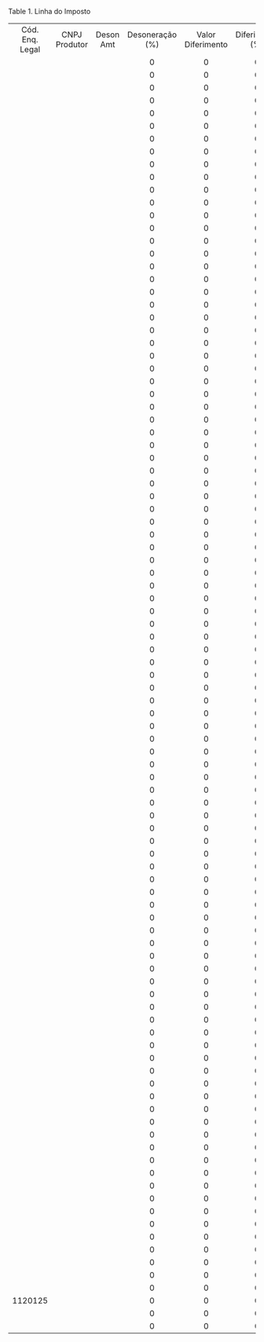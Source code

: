 <div id="d403798e1" class="table">

<div class="table-title">

Table 1. Linha do
Imposto

</div>

<div class="table-contents">

|                 |               |           |                 |                   |                 |                |                  |                       |         |                               |                               |                               |                       |                              |                      |                         |                       |                          |                              |                            |                         |                     |                   |                     |                     |     |        |                      |         |                |               |             |                       |                    |                  |         |                 |           |
| :-------------: | :-----------: | :-------: | :-------------: | :---------------: | :-------------: | :------------: | :--------------: | :-------------------: | :-----: | :---------------------------: | :---------------------------: | :---------------------------: | :-------------------: | :--------------------------: | :------------------: | :---------------------: | :-------------------: | :----------------------: | :--------------------------: | :------------------------: | :---------------------: | :-----------------: | :---------------: | :-----------------: | :-----------------: | :-: | :----: | :------------------: | :-----: | :------------: | :-----------: | :---------: | :-------------------: | :----------------: | :--------------: | :-----: | :-------------: | :-------: |
| Cód. Enq. Legal | CNPJ Produtor | Deson Amt | Desoneração (%) | Valor Diferimento | Diferimento (%) | Valor de Lista | Modalidade da BC | Motivo de Desoneração | MVA (%) | Sobreescrever Cód. Enq. Legal | Sobreescrever Desoneração (%) | Sobreescrever Diferimento (%) | Sobreescrever Fórmula | Sobreescrever Valor de Lista | Sobreescrever Mod BC | Sobreescrever Mot Deson | Sobreescrever MVA (%) | Sobreescrever Red BC (%) | Sobreescrever Mensagem Legal | Sobreescrever Alíquota (%) | Sobreescrever CST/CSOSN | Destacar na Remessa | Valor do Siscomex | CST/CSOSN (Remessa) | Despesas Aduaneiras | IOF | Manual | Preço Inclui Imposto | Fórmula | Mensagem Legal | Valor Imposto | Red. BC (%) | Valor Base de Cálculo | Imposto Brasileiro | Linha do Imposto | Imposto |  Alíquota (%)   | CST/CSOSN |
|                 |               |           |        0        |         0         |        0        |       0        |                  |                       |    0    |             false             |             false             |             false             |         false         |            false             |        false         |          false          |         false         |          false           |            false             |           false            |          false          |        false        |                   |                     |          0          |     |        |        false         |         |                |               |     0.0     |                       |      1000730       |     1000732      | 1106001 |       0.0       |  1120024  |
|                 |               |           |        0        |         0         |        0        |       0        |                  |                       |    0    |             false             |             false             |             false             |         false         |            false             |        false         |          false          |         false         |          false           |            false             |           false            |          false          |        false        |                   |                     |          0          |     |        |        false         |         |                |               |     0.0     |                       |      1000730       |     1000733      | 1106002 |       0.0       |  1120057  |
|                 |               |           |        0        |         0         |        0        |       0        |                  |                       |    0    |             false             |             false             |             false             |         false         |            false             |        false         |          false          |         false         |          false           |            false             |           false            |          false          |        false        |                   |                     |          0          |     |        |        false         |         |                |               |     0.0     |                       |      1000731       |     1000735      | 1106001 |       0.0       |  1120024  |
|                 |               |           |        0        |         0         |        0        |       0        |                  |                       |    0    |             false             |             false             |             false             |         false         |            false             |        false         |          false          |         false         |          false           |            false             |           false            |          false          |        false        |                   |                     |          0          |     |        |        false         |         |                |               |     0.0     |                       |      1000731       |     1000736      | 1106002 |       0.0       |  1120057  |
|                 |               |           |        0        |         0         |        0        |       0        |                  |                       |    0    |             false             |             false             |             false             |         false         |            false             |        false         |          false          |         false         |          false           |            false             |           false            |          false          |        false        |                   |                     |          0          |     |        |        false         |         |                |               |     0.0     |                       |      1000732       |     1000738      | 1106001 |       0.0       |  1120024  |
|                 |               |           |        0        |         0         |        0        |       0        |                  |                       |    0    |             false             |             false             |             false             |         false         |            false             |        false         |          false          |         false         |          false           |            false             |           false            |          false          |        false        |                   |                     |          0          |     |        |        false         |         |                |               |     0.0     |                       |      1000732       |     1000739      | 1106002 |       0.0       |  1120057  |
|                 |               |           |        0        |         0         |        0        |       0        |                  |                       |    0    |             false             |             false             |             false             |         false         |            false             |        false         |          false          |         false         |          false           |            false             |           false            |          false          |        false        |                   |                     |          0          |     |        |         true         |         |                |     11.16     |     0.0     |        676.62         |      1000733       |     1000741      | 1106001 |      1.65       |  1120024  |
|                 |               |           |        0        |         0         |        0        |       0        |                  |                       |    0    |             false             |             false             |             false             |         false         |            false             |        false         |          false          |         false         |          false           |            false             |           false            |          false          |        false        |                   |                     |          0          |     |        |         true         |         |                |     51.42     |     0.0     |        676.62         |      1000733       |     1000742      | 1106002 |       7.6       |  1120057  |
|                 |               |           |        0        |         0         |        0        |       0        |                  |                       |    0    |             false             |             false             |             false             |         false         |            false             |        false         |          false          |         false         |          false           |            false             |           false            |          false          |        false        |                   |                     |          0          |     |        |        false         |         |                |               |     0.0     |                       |      1000734       |     1000745      | 1106001 |       0.0       |  1120024  |
|                 |               |           |        0        |         0         |        0        |       0        |                  |                       |    0    |             false             |             false             |             false             |         false         |            false             |        false         |          false          |         false         |          false           |            false             |           false            |          false          |        false        |                   |                     |          0          |     |        |        false         |         |                |               |     0.0     |                       |      1000734       |     1000746      | 1106002 |       0.0       |  1120057  |
|                 |               |           |        0        |         0         |        0        |       0        |                  |                       |    0    |             false             |             false             |             false             |         false         |            false             |        false         |          false          |         false         |          false           |            false             |           false            |          false          |        false        |                   |                     |          0          |     |        |        false         |         |                |     33.83     |     0.0     |        676.62         |      1000733       |     1000743      | 1106003 |        5        |  1120111  |
|                 |               |           |        0        |         0         |        0        |       0        |                  |                       |    0    |             false             |             false             |             false             |         false         |            false             |        false         |          false          |         false         |          false           |            false             |           false            |          false          |        false        |                   |                     |          0          |     |        |         true         |         |                |     11.16     |     0.0     |        676.62         |      1000736       |     1000752      | 1106001 |      1.65       |  1120024  |
|                 |               |           |        0        |         0         |        0        |       0        |                  |                       |    0    |             false             |             false             |             false             |         false         |            false             |        false         |          false          |         false         |          false           |            false             |           false            |          false          |        false        |                   |                     |          0          |     |        |         true         |         |                |     51.42     |     0.0     |        676.62         |      1000736       |     1000753      | 1106002 |       7.6       |  1120057  |
|                 |               |           |        0        |         0         |        0        |       0        |                  |                       |    0    |             false             |             false             |             false             |         false         |            false             |        false         |          false          |         false         |          false           |            false             |           false            |          false          |        false        |                   |                     |          0          |     |        |        false         |         |                |     33.83     |     0.0     |        676.62         |      1000736       |     1000754      | 1106003 |        5        |  1120111  |
|                 |               |           |        0        |         0         |        0        |       0        |                  |                       |    0    |             false             |             false             |             false             |         false         |            false             |        false         |          false          |         false         |          false           |            false             |           false            |          false          |        false        |                   |                     |          0          |     |        |         true         |         |                |     17.33     |     0.0     |        1050.49        |      1000735       |     1000748      | 1106001 |      1.65       |  1120024  |
|                 |               |           |        0        |         0         |        0        |       0        |                  |                       |    0    |             false             |             false             |             false             |         false         |            false             |        false         |          false          |         false         |          false           |            false             |           false            |          false          |        false        |                   |                     |          0          |     |        |         true         |         |                |     79.84     |     0.0     |        1050.49        |      1000735       |     1000749      | 1106002 |       7.6       |  1120057  |
|                 |               |           |        0        |         0         |        0        |       0        |                  |                       |    0    |             false             |             false             |             false             |         false         |            false             |        false         |          false          |         false         |          false           |            false             |           false            |          false          |        false        |                   |                     |          0          |     |        |         true         |         |                |     17.33     |     0.0     |        1050.49        |      1000737       |     1000756      | 1106001 |      1.65       |  1120024  |
|                 |               |           |        0        |         0         |        0        |       0        |                  |                       |    0    |             false             |             false             |             false             |         false         |            false             |        false         |          false          |         false         |          false           |            false             |           false            |          false          |        false        |                   |                     |          0          |     |        |        false         |         |                |     52.52     |     0.0     |        1050.49        |      1000735       |     1000750      | 1106003 |        5        |  1120115  |
|                 |               |           |        0        |         0         |        0        |       0        |                  |                       |    0    |             false             |             false             |             false             |         false         |            false             |        false         |          false          |         false         |          false           |            false             |           false            |          false          |        false        |                   |                     |          0          |     |        |         true         |         |                |     79.84     |     0.0     |        1050.49        |      1000737       |     1000757      | 1106002 |       7.6       |  1120057  |
|                 |               |           |        0        |         0         |        0        |       0        |                  |                       |    0    |             false             |             false             |             false             |         false         |            false             |        false         |          false          |         false         |          false           |            false             |           false            |          false          |        false        |                   |                     |          0          |     |        |        false         |         |                |     52.52     |     0.0     |        1050.49        |      1000737       |     1000758      | 1106003 |        5        |  1120115  |
|                 |               |           |        0        |         0         |        0        |       0        |     1000008      |                       |    0    |             false             |             false             |             false             |         false         |            false             |        false         |          false          |         false         |          false           |            false             |           false            |          false          |        false        |                   |                     |          0          |     | false  |        false         |         |                |               |      0      |                       |      1000081       |     1002379      | 1106012 |       18        |           |
|                 |               |           |        0        |         0         |        0        |       0        |     1000008      |                       |    0    |             false             |             false             |             false             |         false         |            false             |        false         |          false          |         false         |          false           |            false             |           false            |          false          |        false        |                   |                     |          0          |     | false  |        false         |         |                |               |      0      |                       |      1000030       |     1002456      | 1106012 |       18        |           |
|                 |               |           |        0        |         0         |        0        |       0        |     1000008      |                       |    0    |             false             |             false             |             false             |         false         |            false             |        false         |          false          |         false         |          false           |            false             |           false            |          false          |        false        |                   |                     |          0          |     | false  |        false         |         |                |               |      0      |                       |      1000165       |     1002460      | 1106012 |       18        |           |
|                 |               |           |        0        |         0         |        0        |       0        |                  |                       |    0    |             false             |             false             |             false             |         false         |            false             |        false         |          false          |         false         |          false           |            false             |           false            |          false          |        false        |                   |                     |          0          |     | false  |        false         |         |                |               |      0      |                       |      1000192       |     1001776      | 1106019 |        6        |           |
|                 |               |           |        0        |         0         |        0        |       0        |     1000008      |                       |    0    |             false             |             false             |             false             |         false         |            false             |        false         |          false          |         false         |          false           |            false             |           false            |          false          |        false        |                   |                     |          0          |     | false  |        false         |         |                |               |      0      |                       |      1000246       |     1002463      | 1106012 |       18        |           |
|                 |               |           |        0        |         0         |        0        |       0        |     1000008      |                       |    0    |             false             |             false             |             false             |         false         |            false             |        false         |          false          |         false         |          false           |            false             |           false            |          false          |        false        |                   |                     |          0          |     | false  |        false         |         |                |               |      0      |                       |      1000300       |     1002465      | 1106012 |       18        |           |
|                 |               |           |        0        |         0         |        0        |       0        |     1000008      |                       |    0    |             false             |             false             |             false             |         false         |            false             |        false         |          false          |         false         |          false           |            false             |           false            |          false          |        false        |                   |                     |          0          |     | false  |        false         |         |                |               |      0      |                       |      1000327       |     1002466      | 1106012 |       18        |           |
|                 |               |           |        0        |         0         |        0        |       0        |     1000008      |                       |    0    |             false             |             false             |             false             |         false         |            false             |        false         |          false          |         false         |          false           |            false             |           false            |          false          |        false        |                   |                     |          0          |     | false  |        false         |         |                |               |      0      |                       |      1000570       |     1002475      | 1106012 |       18        |           |
|                 |               |           |        0        |         0         |        0        |       0        |     1000008      |                       |    0    |             false             |             false             |             false             |         false         |            false             |        false         |          false          |         false         |          false           |            false             |           false            |          false          |        false        |                   |                     |          0          |     | false  |        false         |         |                |               |      0      |                       |      1000597       |     1002476      | 1106012 |       18        |           |
|                 |               |           |        0        |         0         |        0        |       0        |                  |                       |    0    |             false             |             false             |             false             |         false         |            false             |        false         |          false          |         false         |          false           |            false             |           false            |          false          |        false        |                   |                     |          0          |     | false  |        false         |         |                |               |      0      |                       |      1000624       |     1002193      | 1106019 |       11        |           |
|                 |               |           |        0        |         0         |        0        |       0        |     1000008      |                       |    0    |             false             |             false             |             false             |         false         |            false             |        false         |          false          |         false         |          false           |            false             |           false            |          false          |        false        |                   |                     |                     |     | false  |        false         |         |                |               |      0      |                       |      1000705       |     1002480      | 1106012 |       18        |           |
|                 |               |           |        0        |         0         |        0        |       0        |                  |                       |    0    |             false             |             false             |             false             |         false         |            false             |        false         |          false          |         false         |          false           |            false             |           false            |          false          |        false        |                   |                     |          0          |     | false  |        false         |         |                |               |      0      |                       |      1000009       |     1001599      | 1106019 |        6        |           |
|                 |               |           |        0        |         0         |        0        |       0        |                  |                       |    0    |             false             |             false             |             false             |         false         |            false             |        false         |          false          |         false         |          false           |            false             |           false            |          false          |        false        |                   |                     |          0          |     | false  |        false         |         |                |               |      0      |                       |      1000171       |     1001755      | 1106019 |        6        |           |
|                 |               |           |        0        |         0         |        0        |      0.0       |     1000008      |                       |   0.0   |             false             |             false             |             false             |         false         |            false             |        false         |          false          |         false         |          false           |            false             |           false            |          false          |        false        |                   |                     |          0          |     |        |        false         |         |                |               |     0.0     |                       |      5000000       |     5000000      | 1106012 |       18        |           |
|                 |               |           |        0        |         0         |        0        |       0        |     1000003      |                       |    0    |             false             |             false             |             false             |         false         |            false             |        false         |          false          |         false         |          false           |            false             |           false            |          false          |        false        |                   |                     |          0          |     |        |        false         |         |                |       0       |      0      |                       |      5000000       |     5000001      | 1106000 | 12.000000000000 |           |
|                 |               |           |        0        |         0         |        0        |       0        |                  |                       |    0    |             false             |             false             |             false             |         false         |            false             |        false         |          false          |         false         |          false           |            false             |           false            |          false          |        false        |                   |                     |          0          |     |        |        false         |         |                |               |     0.0     |                       |      5000000       |     5000002      | 1106001 |      1.65       |  1120024  |
|                 |               |           |        0        |         0         |        0        |       0        |                  |                       |    0    |             false             |             false             |             false             |         false         |            false             |        false         |          false          |         false         |          false           |            false             |           false            |          false          |        false        |                   |                     |          0          |     |        |        false         |         |                |               |     0.0     |                       |      5000000       |     5000003      | 1106002 |       7.6       |  1120057  |
|                 |               |           |        0        |         0         |        0        |      0.0       |                  |                       |   0.0   |             false             |             false             |             false             |         false         |            false             |        false         |          false          |         true          |          false           |            false             |            true            |          false          |        false        |                   |                     |          0          |     | false  |        false         |         |                |               |     0.0     |                       |      5000006       |     5000014      | 1106012 |       0.0       |           |
|                 |               |           |        0        |         0         |        0        |       0        |                  |                       |    0    |             false             |             false             |             false             |         false         |            false             |        false         |          false          |         false         |          false           |            false             |            true            |          false          |        false        |                   |                     |          0          |     | false  |        false         |         |                |               |             |                       |      5000007       |     5000017      | 1106012 |        0        |           |
|                 |               |           |        0        |         0         |        0        |       0        |     1000008      |                       |    0    |             false             |             false             |             false             |         false         |            false             |        false         |          false          |         true          |          false           |            false             |            true            |          false          |        false        |                   |                     |          0          |     | false  |        false         |         |                |               |             |                       |      5000010       |     5000023      | 1106012 |        0        |           |
|                 |               |           |        0        |         0         |        0        |       0        |                  |                       |    0    |             false             |             false             |             false             |         false         |            false             |        false         |          false          |         false         |          false           |            false             |           false            |          false          |        false        |                   |                     |          0          |     | false  |        false         |         |                |               |      0      |                       |      1000003       |     1001593      | 1106019 |        6        |           |
|                 |               |           |        0        |         0         |        0        |       0        |     1000008      |                       |    0    |             false             |             false             |             false             |         false         |            false             |        false         |          false          |         false         |          false           |            false             |           false            |          false          |        false        |                   |                     |          0          |     | false  |        false         |         |                |               |      0      |                       |      1000003       |     1002455      | 1106012 |       18        |           |
|                 |               |           |        0        |         0         |        0        |       0        |                  |                       |    0    |             false             |             false             |             false             |         false         |            false             |        false         |          false          |         false         |          false           |            false             |           false            |          false          |        false        |                   |                     |          0          |     | false  |        false         |         |                |               |      0      |                       |      1000623       |     1002192      | 1106019 |       11        |           |
|                 |               |           |        0        |         0         |        0        |       0        |                  |                       |    0    |             false             |             false             |             false             |         false         |            false             |        false         |          false          |         false         |          false           |            false             |           false            |          false          |        false        |                   |                     |          0          |     | false  |        false         |         |                |               |      0      |                       |      1000468       |     1002042      | 1106019 |        6        |           |
|                 |               |           |        0        |         0         |        0        |       0        |                  |                       |    0    |             false             |             false             |             false             |         false         |            false             |        false         |          false          |         false         |          false           |            false             |           false            |          false          |        false        |                   |                     |          0          |     | false  |        false         |         |                |               |      0      |                       |      1000630       |     1002199      | 1106019 |       11        |           |
|                 |               |           |        0        |         0         |        0        |      0.0       |     1000008      |                       |   0.0   |             false             |             false             |             false             |         false         |            false             |        false         |          false          |         false         |          false           |            false             |           false            |          false          |        false        |                   |                     |          0          |     |        |        false         |         |                |               |     0.0     |                       |      5000001       |     5000004      | 1106012 |       18        |           |
|                 |               |           |        0        |         0         |        0        |       0        |     1000003      |                       |    0    |             false             |             false             |             false             |         false         |            false             |        false         |          false          |         false         |          false           |            false             |           false            |          false          |        false        |                   |                     |          0          |     |        |        false         |         |                |       0       |      0      |                       |      5000001       |     5000005      | 1106000 | 12.000000000000 |           |
|                 |               |           |        0        |         0         |        0        |       0        |                  |                       |    0    |             false             |             false             |             false             |         false         |            false             |        false         |          false          |         false         |          false           |            false             |           false            |          false          |        false        |                   |                     |          0          |     |        |        false         |         |                |               |     0.0     |                       |      5000001       |     5000006      | 1106001 |      1.65       |  1120024  |
|                 |               |           |        0        |         0         |        0        |       0        |                  |                       |    0    |             false             |             false             |             false             |         false         |            false             |        false         |          false          |         false         |          false           |            false             |           false            |          false          |        false        |                   |                     |          0          |     |        |        false         |         |                |               |     0.0     |                       |      5000001       |     5000007      | 1106002 |       7.6       |  1120057  |
|                 |               |           |        0        |         0         |        0        |      0.0       |     1000003      |                       |   0.0   |             false             |             false             |             false             |         false         |            false             |         true         |          false          |         false         |          false           |            false             |           false            |          true           |        false        |                   |                     |          0          |     | false  |        false         |         |                |               |     0.0     |                       |      5000002       |     5000008      | 1106000 |       0.0       |  1120000  |
|                 |               |           |        0        |         0         |        0        |      0.0       |     1000008      |                       |   45    |             false             |             false             |             false             |         false         |            false             |        false         |          false          |         true          |          false           |            false             |            true            |          false          |        false        |                   |                     |          0          |     | false  |        false         |         |                |               |      0      |                       |      5000005       |     5000012      | 1106012 |       18        |           |
|                 |               |           |        0        |         0         |        0        |       0        |     1000000      |                       |    0    |             false             |             false             |             false             |         false         |            false             |         true         |          false          |         false         |          false           |            false             |           false            |          true           |        false        |                   |                     |          0          |     | false  |        false         |         |                |               |             |                       |      5000005       |     5000013      | 1106000 |                 |  1120001  |
|                 |               |           |        0        |         0         |        0        |       0        |     1000008      |                       |   45    |             false             |             false             |             false             |         false         |            false             |        false         |          false          |         true          |          false           |            false             |            true            |          false          |        false        |                   |                     |          0          |     | false  |        false         |         |                |               |             |                       |      5000009       |     5000021      | 1106012 |       18        |           |
|                 |               |           |        0        |         0         |        0        |      0.0       |     1000003      |                       |   0.0   |             false             |             false             |             false             |         false         |            false             |         true         |          false          |         false         |          false           |            false             |           false            |          true           |        false        |        0.0        |                     |         0.0         | 0.0 | false  |        false         |         |                |      0.0      |     0.0     |          0.0          |      5000026       |     5000052      | 1106000 |       0.0       |  1120001  |
|                 |               |           |        0        |         0         |        0        |      0.0       |     1000000      |                       |  45.0   |             false             |             false             |             false             |         false         |            false             |         true         |          false          |         true          |          false           |            false             |           false            |          true           |        false        |                   |                     |                     |     | false  |        false         |         |                |               |     0.0     |                       |      5000009       |     5000020      | 1106000 |       0.0       |  1120001  |
|                 |               |           |        0        |         0         |        0        |      0.0       |                  |                       |   0.0   |             false             |             false             |             false             |         false         |            false             |        false         |          false          |         false         |          false           |            false             |           false            |          true           |        false        |                   |                     |          0          |     | false  |        false         |         |                |               |     0.0     |                       |      5000012       |     5000024      | 1106000 |       0.0       |  1120000  |
|                 |               |           |        0        |         0         |        0        |      0.0       |                  |                       |   0.0   |             false             |             false             |             false             |         false         |            false             |        false         |          false          |         true          |          false           |            false             |            true            |          false          |        false        |                   |                     |          0          |     | false  |        false         |         |                |               |     0.0     |                       |      5000013       |     5000026      | 1106012 |       0.0       |           |
|                 |               |           |        0        |         0         |        0        |      0.0       |                  |                       |   0.0   |             false             |             false             |             false             |         false         |            false             |        false         |          false          |         false         |          false           |            false             |           false            |          true           |        false        |        0.0        |                     |          0          | 0.0 | false  |        false         |         |                |      0.0      |     0.0     |          0.0          |      5000017       |     5000034      | 1106000 |       0.0       |  1120000  |
|                 |               |           |        0        |         0         |        0        |       0        |                  |                       |    0    |             false             |             false             |             false             |         false         |            false             |        false         |          false          |         false         |          false           |            false             |            true            |          false          |        false        |        0.0        |                     |          0          | 0.0 | false  |        false         |         |                |      0.0      |     0.0     |          0.0          |      5000017       |     5000035      | 1106012 |        0        |           |
|                 |               |           |        0        |         0         |        0        |      0.0       |     1000003      |                       |   0.0   |             false             |             false             |             false             |         false         |            false             |         true         |          false          |         false         |          false           |            false             |           false            |          true           |        false        |        0.0        |                     |          0          | 0.0 | false  |        false         |         |                |      0.0      |     0.0     |          0.0          |      5000018       |     5000036      | 1106000 |       0.0       |  1120000  |
|                 |               |           |        0        |         0         |        0        |       0        |                  |                       |    0    |             false             |             false             |             false             |         false         |            false             |        false         |          false          |         false         |          false           |            false             |            true            |          true           |        false        |        0.0        |                     |          0          | 0.0 | false  |        false         |         |                |      0.0      |     0.0     |          0.0          |      5000018       |     5000037      | 1106012 |       0.0       |           |
|                 |               |           |        0        |         0         |        0        |      0.0       |     1000003      |                       |   0.0   |             false             |             false             |             false             |         false         |            false             |         true         |          false          |         false         |          false           |            false             |           false            |          true           |        false        |        0.0        |                     |          0          | 0.0 | false  |        false         |         |                |      0.0      |     0.0     |          0.0          |      5000019       |     5000038      | 1106000 |       0.0       |  1120001  |
|                 |               |           |        0        |         0         |        0        |      0.0       |     1000008      |                       |   45    |             false             |             false             |             false             |         false         |            false             |         true         |          false          |         true          |          false           |            false             |            true            |          false          |        false        |        0.0        |                     |          0          | 0.0 | false  |        false         |         |                |      0.0      |     0.0     |          0.0          |      5000019       |     5000039      | 1106012 |       18        |           |
|                 |               |           |        0        |         0         |        0        |      0.0       |     1000008      |                       |   45    |             false             |             false             |             false             |         false         |            false             |        false         |          false          |         true          |          false           |            false             |            true            |          false          |        false        |        0.0        |                     |          0          | 0.0 | false  |        false         |         |                |      0.0      |      0      |          0.0          |      5000020       |     5000040      | 1106012 |       18        |           |
|                 |               |           |        0        |         0         |        0        |       0        |     1000000      |                       |    0    |             false             |             false             |             false             |         false         |            false             |         true         |          false          |         false         |          false           |            false             |           false            |          true           |        false        |        0.0        |                     |          0          | 0.0 | false  |        false         |         |                |      0.0      |     0.0     |          0.0          |      5000020       |     5000041      | 1106000 |       0.0       |  1120001  |
|                 |               |           |        0        |         0         |        0        |      0.0       |                  |                       |   0.0   |             false             |             false             |             false             |         false         |            false             |        false         |          false          |         true          |          false           |            false             |            true            |          false          |        false        |        0.0        |                     |          0          | 0.0 | false  |        false         |         |                |      0.0      |     0.0     |          0.0          |      5000021       |     5000042      | 1106012 |       0.0       |           |
|                 |               |           |        0        |         0         |        0        |       0        |                  |                       |    0    |             false             |             false             |             false             |         false         |            false             |        false         |          false          |         false         |          false           |            false             |            true            |          true           |        false        |        0.0        |                     |          0          | 0.0 | false  |        false         |         |                |      0.0      |     0.0     |          0.0          |      5000021       |     5000043      | 1106000 |        0        |  1120008  |
|                 |               |           |        0        |         0         |        0        |      0.0       |                  |                       |   0.0   |             false             |             false             |             false             |         false         |            false             |        false         |          false          |         true          |          false           |            false             |            true            |          false          |        false        |        0.0        |                     |          0          | 0.0 | false  |        false         |         |                |      0.0      |     0.0     |          0.0          |      5000022       |     5000044      | 1106012 |       0.0       |           |
|                 |               |           |        0        |         0         |        0        |      0.0       |     1000003      |                       |   0.0   |             false             |             false             |             false             |         false         |            false             |         true         |          false          |         false         |          false           |            false             |           false            |          true           |        false        |        0.0        |                     |          0          | 0.0 | false  |        false         |         |                |      0.0      |     0.0     |          0.0          |      5000022       |     5000045      | 1106000 |       0.0       |  1120000  |
|                 |               |           |        0        |         0         |        0        |      0.0       |     1000003      |                       |   0.0   |             false             |             false             |             false             |         false         |            false             |        false         |          false          |         false         |          false           |            false             |           false            |          true           |        false        |        0.0        |                     |          0          | 0.0 | false  |        false         |         |                |      0.0      |     0.0     |          0.0          |      5000023       |     5000046      | 1106000 |       0.0       |  1120000  |
|                 |               |           |        0        |         0         |        0        |       0        |                  |                       |    0    |             false             |             false             |             false             |         false         |            false             |        false         |          false          |         false         |          false           |            false             |            true            |          false          |        false        |        0.0        |                     |          0          | 0.0 | false  |        false         |         |                |      0.0      |     0.0     |          0.0          |      5000023       |     5000047      | 1106012 |        0        |           |
|                 |               |           |        0        |         0         |        0        |      0.0       |     1000003      |                       |   0.0   |             false             |             false             |             false             |         false         |            false             |         true         |          false          |         false         |          false           |            false             |           false            |          true           |        false        |        0.0        |                     |          0          | 0.0 | false  |        false         |         |                |      0.0      |     0.0     |          0.0          |      5000024       |     5000048      | 1106000 |       0.0       |  1120000  |
|                 |               |           |        0        |         0         |        0        |       0        |                  |                       |    0    |             false             |             false             |             false             |         false         |            false             |        false         |          false          |         true          |          false           |            false             |            true            |          false          |        false        |        0.0        |                     |          0          | 0.0 | false  |        false         |         |                |      0.0      |     0.0     |          0.0          |      5000024       |     5000049      | 1106012 |        0        |           |
|                 |               |           |        0        |         0         |        0        |       0        |                  |                       |    0    |             false             |             false             |             false             |         false         |            false             |        false         |          false          |         false         |          false           |            false             |            true            |          false          |        false        |        0.0        |                     |          0          | 0.0 | false  |        false         |         |                |      0.0      |     0.0     |          0.0          |      5000025       |     5000050      | 1106012 |        0        |           |
|                 |               |           |        0        |         0         |        0        |      0.0       |     1000003      |                       |   0.0   |             false             |             false             |             false             |         false         |            false             |         true         |          false          |         false         |          false           |            false             |           false            |          true           |        false        |        0.0        |                     |         0.0         | 0.0 | false  |        false         |         |                |      0.0      |     0.0     |          0.0          |      5000025       |     5000051      | 1106000 |       0.0       |  1120000  |
|                 |               |           |        0        |         0         |        0        |      0.0       |     1000008      |                       |   45    |             false             |             false             |             false             |         false         |            false             |         true         |          false          |         true          |          false           |            false             |            true            |          false          |        false        |        0.0        |                     |          0          | 0.0 | false  |        false         |         |                |      0.0      |     0.0     |          0.0          |      5000026       |     5000053      | 1106012 |       18        |           |
|                 |               |           |        0        |         0         |        0        |      0.0       |     1000000      |                       |  45.0   |             false             |             false             |             false             |         false         |            false             |         true         |          false          |         true          |          false           |            false             |           false            |          true           |        false        |        0.0        |                     |         0.0         | 0.0 | false  |        false         |         |                |      0.0      |     0.0     |          0.0          |      5000027       |     5000054      | 1106000 |       0.0       |  1120001  |
|                 |               |           |        0        |         0         |        0        |       0        |     1000008      |                       |   45    |             false             |             false             |             false             |         false         |            false             |        false         |          false          |         true          |          false           |            false             |            true            |          false          |        false        |        0.0        |                     |          0          | 0.0 | false  |        false         |         |                |      0.0      |     0.0     |          0.0          |      5000027       |     5000055      | 1106012 |       18        |           |
|                 |               |           |        0        |         0         |        0        |       0        |     1000008      |                       |    0    |             false             |             false             |             false             |         false         |            false             |        false         |          false          |         true          |          false           |            false             |            true            |          false          |        false        |        0.0        |                     |          0          | 0.0 | false  |        false         |         |                |      0.0      |     0.0     |          0.0          |      5000028       |     5000056      | 1106012 |        0        |           |
|                 |               |           |        0        |         0         |        0        |      0.0       |     1000003      |                       |   0.0   |             false             |             false             |             false             |         false         |            false             |         true         |          false          |         false         |          false           |            false             |            true            |          true           |        false        |        0.0        |                     |          0          | 0.0 | false  |        false         |         |                |      0.0      |     0.0     |          0.0          |      5000028       |     5000057      | 1106000 |       0.0       |  1120008  |
|                 |               |           |        0        |         0         |        0        |       0        |     1000003      |                       |    0    |             false             |             false             |             false             |         false         |            false             |        false         |          false          |         false         |          false           |            false             |           false            |          false          |        false        |                   |                     |          0          |     | false  |        false         |         |                |       0       |      0      |                       |      1000084       |     1000084      | 1106000 |       18        |           |
|                 |               |           |        0        |         0         |        0        |       0        |     1000008      |                       |    0    |             false             |             false             |             false             |         false         |            false             |        false         |          false          |         false         |          false           |            false             |           false            |          false          |        false        |                   |                     |          0          |     | false  |        false         |         |                |               |      0      |                       |      1000111       |     1002458      | 1106012 |       18        |           |
|                 |               |           |        0        |         0         |        0        |       0        |     1000008      |                       |    0    |             false             |             false             |             false             |         false         |            false             |        false         |          false          |         false         |          false           |            false             |           false            |          false          |        false        |                   |                     |          0          |     | false  |        false         |         |                |               |      0      |                       |      1000219       |     1002462      | 1106012 |       18        |           |
|                 |               |           |        0        |         0         |        0        |       0        |                  |                       |    0    |             false             |             false             |             false             |         false         |            false             |        false         |          false          |         false         |          false           |            false             |           false            |          false          |        false        |                   |                     |          0          |     | false  |        false         |         |                |               |      0      |                       |      1000014       |     1001604      | 1106019 |      6.00       |           |
|                 |               |           |        0        |         0         |        0        |       0        |                  |                       |    0    |             false             |             false             |             false             |         false         |            false             |        false         |          false          |         false         |          false           |            false             |           false            |          false          |        false        |                   |                     |          0          |     | false  |        false         |         |                |               |      0      |                       |      1000396       |     1001972      | 1106019 |        6        |           |
|                 |               |           |        0        |         0         |        0        |       0        |                  |                       |    0    |             false             |             false             |             false             |         false         |            false             |        false         |          false          |         false         |          false           |            false             |            true            |          true           |        false        |                   |                     |          0          |     | false  |        false         |         |                |               |             |                       |      5000002       |     5000009      | 1106012 |                 |           |
|                 |               |           |        0        |         0         |        0        |      0.0       |                  |                       |   0.0   |             false             |             false             |             false             |         false         |            false             |        false         |          false          |         false         |          false           |            false             |            true            |          false          |        false        |                   |                     |          0          |     | false  |        false         |         |                |               |     0.0     |                       |      5000008       |     5000019      | 1106019 |        6        |           |
|                 |               |           |        0        |         0         |        0        |      0.0       |     1000003      |                       |   0.0   |             false             |             false             |             false             |         false         |            false             |         true         |          false          |         false         |          false           |            false             |            true            |          true           |        false        |                   |                     |          0          |     | false  |        false         |         |                |               |     0.0     |                       |      5000010       |     5000022      | 1106000 |       0.0       |  1120008  |
|                 |               |           |        0        |         0         |        0        |       0        |                  |                       |    0    |             false             |             false             |             false             |         false         |            false             |        false         |          false          |         false         |          false           |            false             |            true            |          false          |        false        |                   |                     |          0          |     | false  |        false         |         |                |               |             |                       |      5000012       |     5000025      | 1106012 |        0        |           |
|                 |               |           |        0        |         0         |        0        |      0.0       |     1000003      |                       |   0.0   |             false             |             false             |             false             |         false         |            false             |         true         |          false          |         false         |          false           |            false             |           false            |          true           |        false        |                   |                     |          0          |     | false  |        false         |         |                |               |     0.0     |                       |      5000015       |     5000030      | 1106000 |       0.0       |  1120000  |
|                 |               |           |        0        |         0         |        0        |       0        |                  |                       |    0    |             false             |             false             |             false             |         false         |            false             |        false         |          false          |         true          |          false           |            false             |            true            |          false          |        false        |                   |                     |          0          |     | false  |        false         |         |                |               |             |                       |      5000015       |     5000031      | 1106012 |        0        |           |
|                 |               |           |        0        |         0         |        0        |       0        |     1000008      |                       |    0    |             false             |             false             |             false             |         false         |            false             |        false         |          false          |         false         |          false           |            false             |           false            |          false          |        false        |                   |                     |          0          |     | false  |        false         |         |                |               |      0      |                       |      1000381       |     1002468      | 1106012 |       18        |           |
|                 |               |           |        0        |         0         |        0        |       0        |                  |                       |    0    |             false             |             false             |             false             |         false         |            false             |        false         |          false          |         false         |          false           |            false             |           false            |          false          |        false        |                   |                     |          0          |     | false  |        false         |         |                |               |      0      |                       |      1000176       |     1001760      | 1106019 |        6        |           |
|                 |               |           |        0        |         0         |        0        |      0.0       |     1000003      |                       |   0.0   |             false             |             false             |             false             |         false         |            false             |        false         |          false          |         false         |          false           |            false             |           false            |          true           |        false        |                   |                     |          0          |     | false  |        false         |         |                |               |     0.0     |                       |      5000004       |     5000010      | 1106000 |       0.0       |  1120000  |
|                 |               |           |        0        |         0         |        0        |       0        |                  |                       |    0    |             false             |             false             |             false             |         false         |            false             |        false         |          false          |         false         |          false           |            false             |            true            |          false          |        false        |                   |                     |          0          |     | false  |        false         |         |                |               |             |                       |      5000004       |     5000011      | 1106012 |        0        |           |
|                 |               |           |        0        |         0         |        0        |       0        |                  |                       |    0    |             false             |             false             |             false             |         false         |            false             |        false         |          false          |         false         |          false           |            false             |            true            |          true           |        false        |                   |                     |          0          |     | false  |        false         |         |                |               |             |                       |      5000006       |     5000015      | 1106000 |        0        |  1120008  |
|                 |               |           |        0        |         0         |        0        |       0        |                  |                       |    0    |             false             |             false             |             false             |         false         |            false             |        false         |          false          |         false         |          false           |            false             |           false            |          false          |        false        |                   |                     |          0          |     | false  |        false         |         |                |               |     0.0     |                       |      5000033       |     5000078      | 1106002 |       7.6       |  1120051  |
|     1120125     |               |           |        0        |         0         |        0        |       0        |                  |                       |    0    |             true              |             false             |             false             |         false         |            false             |        false         |          false          |         false         |          false           |            false             |            true            |          true           |        false        |                   |                     |          0          |     | false  |        false         |         |                |               |             |                       |      5000033       |     5000079      | 1106003 |       10        |  1120109  |
|                 |               |           |        0        |         0         |        0        |                |     1000003      |                       |         |             false             |             false             |             false             |         false         |            false             |         true         |          false          |         false         |          false           |            false             |           false            |          true           |        false        |                   |                     |                     |     | false  |        false         |         |                |               |             |                       |      5000007       |     5000016      | 1106000 |                 |  1120000  |
|                 |               |           |        0        |         0         |        0        |      0.0       |     1000003      |                       |   0.0   |             false             |             false             |             false             |         false         |            false             |         true         |          false          |         false         |          false           |            false             |           false            |          true           |        false        |                   |                     |          0          |     | false  |        false         |         |                |               |     0.0     |                       |      5000014       |     5000028      | 1106000 |       0.0       |  1120001  |

</div>

</div>
